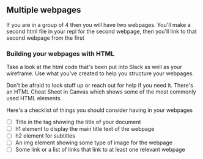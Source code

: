 ## Multiple webpages
If you are in a group of 4 then you will have two webpages. You'll make a second html file in your
repl for the second webpage, then you'll link to that second webpage from the first

### Building your webpages with HTML

Take a look at the html code that's been put into Slack as well as your wireframe.
Use what you've created to help you structure your webpages.

Don't be afraid to look stuff up or reach out for help if you need it.
There's an HTML Cheat Sheet in Canvas which shows some of the most commonly used
HTML elements.

Here's a checklist of things you should consider having in your webpages

- [ ] Title in the <head> tag showing the title of your document
- [ ] h1 element to display the main title text of the webpage
- [ ] h2 element for subtitles
- [ ] An img element showing some type of image for the webpage
- [ ] Some link or a list of links that link to at least one relevant webpage
